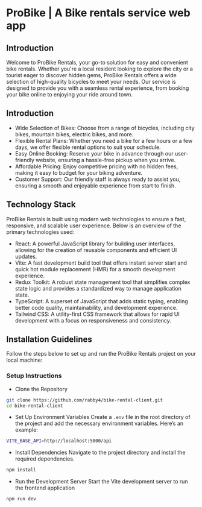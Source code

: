 # ProBike | A Bike rentals service web app

## Introduction

Welcome to ProBike Rentals, your go-to solution for easy and convenient bike rentals. Whether you're a local resident looking to explore the city or a tourist eager to discover hidden gems, ProBike Rentals offers a wide selection of high-quality bicycles to meet your needs. Our service is designed to provide you with a seamless rental experience, from booking your bike online to enjoying your ride around town.

## Introduction

- Wide Selection of Bikes: Choose from a range of bicycles, including city bikes, mountain bikes, electric bikes, and more.
- Flexible Rental Plans: Whether you need a bike for a few hours or a few days, we offer flexible rental options to suit your schedule.
- Easy Online Booking: Reserve your bike in advance through our user-friendly website, ensuring a hassle-free pickup when you arrive.
- Affordable Pricing: Enjoy competitive pricing with no hidden fees, making it easy to budget for your biking adventure.
- Customer Support: Our friendly staff is always ready to assist you, ensuring a smooth and enjoyable experience from start to finish.

## Technology Stack

ProBike Rentals is built using modern web technologies to ensure a fast, responsive, and scalable user experience. Below is an overview of the primary technologies used:

- React: A powerful JavaScript library for building user interfaces, allowing for the creation of reusable components and efficient UI updates.
- Vite: A fast development build tool that offers instant server start and quick hot module replacement (HMR) for a smooth development experience.
- Redux Toolkit: A robust state management tool that simplifies complex state logic and provides a standardized way to manage application state.
- TypeScript: A superset of JavaScript that adds static typing, enabling better code quality, maintainability, and development experience.
- Tailwind CSS: A utility-first CSS framework that allows for rapid UI development with a focus on responsiveness and consistency.

## Installation Guidelines

Follow the steps below to set up and run the ProBike Rentals project on your local machine:

### Setup Instructions

- Clone the Repository

```bash
git clone https://github.com/rabby4/bike-rental-client.git
cd bike-rental-client
```

- Set Up Environment Variables Create a `.env` file in the root directory of the project and add the necessary environment variables. Here’s an example:

```bash
VITE_BASE_API=http://localhost:5000/api
```

- Install Dependencies Navigate to the project directory and install the required dependencies.

```bash
npm install
```

- Run the Development Server Start the Vite development server to run the frontend application

```bash
npm run dev
```
